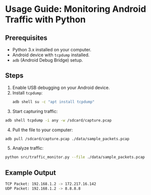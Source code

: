 # Usage Guide: Monitoring Android Traffic with Python

## Prerequisites
- Python 3.x installed on your computer.
- Android device with `tcpdump` installed.
- `adb` (Android Debug Bridge) setup.

## Steps
1. Enable USB debugging on your Android device.
2. Install `tcpdump`:
   ```bash
   adb shell su -c "apt install tcpdump"
   ```
3. Start capturing traffic:
```bash
adb shell tcpdump -i any -w /sdcard/capture.pcap
```
4. Pull the file to your computer:
```bash
adb pull /sdcard/capture.pcap ./data/sample_packets.pcap
```
5. Analyze traffic:
```bash
python src/traffic_monitor.py --file ./data/sample_packets.pcap
```
## Example Output
```bash
TCP Packet: 192.168.1.2 -> 172.217.16.142
UDP Packet: 192.168.1.2 -> 8.8.8.8
```